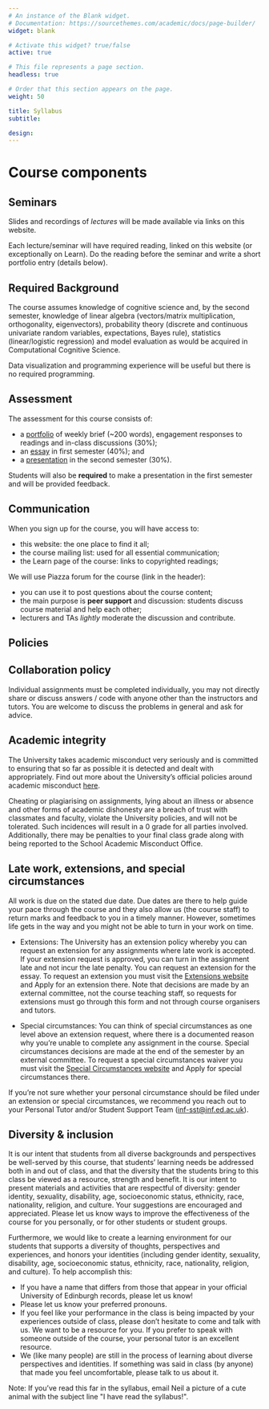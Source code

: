 ```yaml
---
# An instance of the Blank widget.
# Documentation: https://sourcethemes.com/academic/docs/page-builder/
widget: blank

# Activate this widget? true/false
active: true

# This file represents a page section.
headless: true

# Order that this section appears on the page.
weight: 50

title: Syllabus
subtitle:

design:
---
```



# Course components

## Seminars

Slides and recordings of *lectures* will be made available via links on this website.

Each lecture/seminar will have required reading, linked on this website (or exceptionally on Learn). 
Do the reading before the seminar and write a short portfolio entry (details below).

## Required Background

The course assumes knowledge of cognitive science and, by the second semester, knowledge of linear algebra (vectors/matrix multiplication, orthogonality, eigenvectors), probability theory (discrete and continuous univariate random variables, expectations, Bayes rule), statistics (linear/logistic regression) and model evaluation as would be acquired in Computational Cognitive Science.

Data visualization and programming experience will be useful but there is no required programming.

## Assessment

The assessment for this course consists of:
- a [portfolio](/assessment#portfolio) of weekly brief (~200 words), engagement responses to readings and in-class discussions (30%);
- an [essay](/assessment#essay) in first semester (40%); and 
- a [presentation](/assessment#presentation) in the second semester (30%). 

Students will also be **required** to make a presentation in the first semester and will be provided feedback.

## Communication 

When you sign up for the course, you will have access to:
- this website: the one place to find it all;
- the course mailing list: used for all essential communication;
- the Learn page of the course: links to copyrighted readings;

We will use Piazza forum for the course (link in the header):
- you can use it to post questions about the course content;
- the main purpose is **peer support** and discussion: students discuss course material and help each other;
- lecturers and TAs *lightly* moderate the discussion and contribute.

## Policies

## Collaboration policy

Individual assignments must be completed individually, you may not directly share or discuss answers / code with anyone other than the instructors and tutors. You are welcome to discuss the problems in general and ask for advice.

## Academic integrity

The University takes academic misconduct very seriously and is committed to ensuring that so far as possible it is detected and dealt with appropriately. Find out more about the University’s official policies around academic misconduct [here](https://teaching.maths.ed.ac.uk/main/content-to-be-reused/pgt-and-ug-reusable-content/academic-misconduct).

Cheating or plagiarising on assignments, lying about an illness or absence and other forms of academic dishonesty are a breach of trust with classmates and faculty, violate the University policies, and will not be tolerated. Such incidences will result in a 0 grade for all parties involved. Additionally, there may be penalties to your final class grade along with being reported to the School Academic Misconduct Office.

## Late work, extensions, and special circumstances

All work is due on the stated due date. Due dates are there to help guide your pace through the course and they also allow us (the course staff) to return marks and feedback to you in a timely manner. However, sometimes life gets in the way and you might not be able to turn in your work on time.

- Extensions: The University has an extension policy whereby you can request an extension for any assignments where late work is accepted. If your extension request is approved, you can turn in the assignment late and not incur the late penalty. You can request an extension for the essay. To request an extension you must visit the [Extensions website](https://web.inf.ed.ac.uk/infweb/student-services/taught-students/information-for-students/information-for-all-students/your-studies/late-coursework-extension-requests) and Apply for an extension there. Note that decisions are made by an external committee, not the course teaching staff, so requests for extensions must go through this form and not through course organisers and tutors.

- Special circumstances: You can think of special circumstances as one level above an extension request, where there is a documented reason why you’re unable to complete any assignment in the course. Special circumstances decisions are made at the end of the semester by an external committee. To request a special circumstances waiver you must visit the [Special Circumstances website](https://web.inf.ed.ac.uk/infweb/student-services/ito/students/student-support/special-circumstances) and Apply for special circumstances there.

If you’re not sure whether your personal circumstance should be filed under an extension or special circumstances, we recommend you reach out to your Personal Tutor and/or Student Support Team (inf-sst@inf.ed.ac.uk).

## Diversity & inclusion

It is our intent that students from all diverse backgrounds and perspectives be well-served by this course, that students’ learning needs be addressed both in and out of class, and that the diversity that the students bring to this class be viewed as a resource, strength and benefit. It is our intent to present materials and activities that are respectful of diversity: gender identity, sexuality, disability, age, socioeconomic status, ethnicity, race, nationality, religion, and culture. Your suggestions are encouraged and appreciated. Please let us know ways to improve the effectiveness of the course for you personally, or for other students or student groups.

Furthermore, we would like to create a learning environment for our students that supports a diversity of thoughts, perspectives and experiences, and honors your identities (including gender identity, sexuality, disability, age, socioeconomic status, ethnicity, race, nationality, religion, and culture). To help accomplish this:

- If you have a name that differs from those that appear in your official University of Edinburgh records, please let us know!
- Please let us know your preferred pronouns.
- If you feel like your performance in the class is being impacted by your experiences outside of class, please don’t hesitate to come and talk with us. We want to be a resource for you. If you prefer to speak with someone outside of the course, your personal tutor is an excellent resource.
- We (like many people) are still in the process of learning about diverse perspectives and identities. If something was said in class (by anyone) that made you feel uncomfortable, please talk to us about it.

<!-- ## Learning during a pandemic

We want to make sure that you learn everything you were hoping to learn from this class. If this requires flexibility, please don’t hesitate to ask.

- You never owe us personal information about your health (mental or physical) but you’re always welcome to talk to us. If we can’t help, we likely know someone who can.

- We want you to learn lots of things from this class, but we primarily want you to stay healthy, balanced, and grounded during this crisis. -->

Note: If you’ve read this far in the syllabus, email Neil a picture of a cute animal with the subject line "I have read the syllabus!".
